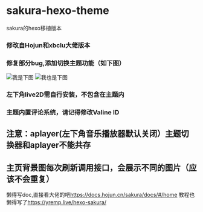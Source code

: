 # sakura-hexo-theme
sakura的hexo移植版本
### 修改自Hojun和xbclu大佬版本
### 修复部分bug,添加切换主题功能（如下图）

![我是下图](https://cdn.jsdelivr.net/gh/imouup/pic/pic/第一屏.PNG)
![我也是下图](https://cdn.jsdelivr.net/gh/imouup/pic/pic/首页文章栏.PNG)

### 左下角live2D需自行安装，不包含在主题内
### 主题内置评论系统，请记得修改Valine ID
## 注意：aplayer(左下角音乐播放器默认关闭）主题切换器和aplayer不能共存
## 主页背景图每次刷新调用接口，会展示不同的图片（应该不会重复）

懒得写doc,直接看大佬的吧<https://docs.hojun.cn/sakura/docs/#/home>
教程也懒得写了<https://yremp.live/hexo-sakura/>
